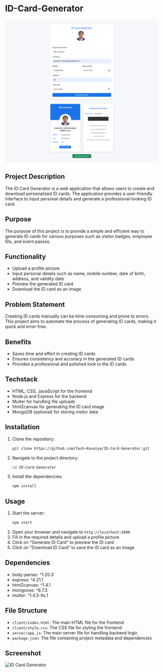 # ID-Card-Generator

![ID](./image.png)

## Project Description

The ID Card Generator is a web application that allows users to create and download personalized ID cards. The application provides a user-friendly interface to input personal details and generate a professional-looking ID card.

## Purpose

The purpose of this project is to provide a simple and efficient way to generate ID cards for various purposes such as visitor badges, employee IDs, and event passes.

## Functionality

- Upload a profile picture
- Input personal details such as name, mobile number, date of birth, address, and validity date
- Preview the generated ID card
- Download the ID card as an image

## Problem Statement

Creating ID cards manually can be time-consuming and prone to errors. This project aims to automate the process of generating ID cards, making it quick and error-free.

## Benefits

- Saves time and effort in creating ID cards
- Ensures consistency and accuracy in the generated ID cards
- Provides a professional and polished look to the ID cards

## Techstack

- HTML, CSS, JavaScript for the frontend
- Node.js and Express for the backend
- Multer for handling file uploads
- html2canvas for generating the ID card image
- MongoDB (optional) for storing visitor data

## Installation

1. Clone the repository:
   ```bash
   git clone https://github.com/Yash-Kavaiya/ID-Card-Generator.git
   ```
2. Navigate to the project directory:
   ```bash
   cd ID-Card-Generator
   ```
3. Install the dependencies:
   ```bash
   npm install
   ```

## Usage

1. Start the server:
   ```bash
   npm start
   ```
2. Open your browser and navigate to `http://localhost:5000`
3. Fill in the required details and upload a profile picture
4. Click on "Generate ID Card" to preview the ID card
5. Click on "Download ID Card" to save the ID card as an image

## Dependencies

- body-parser: ^1.20.3
- express: ^4.21.1
- html2canvas: ^1.4.1
- mongoose: ^8.7.3
- multer: ^1.4.5-lts.1

## File Structure

- `client/index.html`: The main HTML file for the frontend
- `client/style.css`: The CSS file for styling the frontend
- `server/app.js`: The main server file for handling backend logic
- `package.json`: The file containing project metadata and dependencies

## Screenshot

![ID Card Generator](./screenshot.png)
